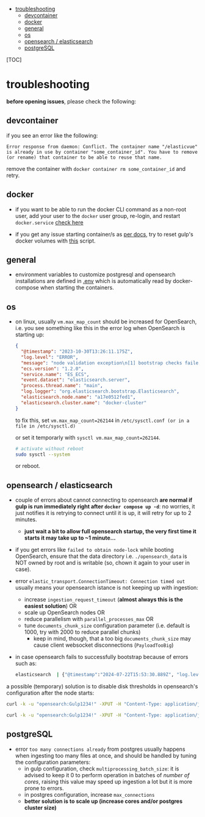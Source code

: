 
- [troubleshooting](#troubleshooting)
  - [devcontainer](#devcontainer)
  - [docker](#docker)
  - [general](#general)
  - [os](#os)
  - [opensearch / elasticsearch](#opensearch--elasticsearch)
  - [postgreSQL](#postgresql)

[TOC]

# troubleshooting

**before opening issues**, please check the following:

## devcontainer

if you see an error like the following:

~~~
Error response from daemon: Conflict. The container name "/elasticvue" is already in use by container "some_container_id". You have to remove (or rename) that container to be able to reuse that name.
~~~

remove the container with `docker container rm some_container_id` and retry.

## docker

- if you want to be able to run the docker CLI command as a non-root user, add your user to the `docker` user group, re-login, and restart `docker.service` [check here](https://wiki.archlinux.org/title/Users_and_groups#Group_management)

- if you get any issue starting container/s as [per docs](./Install%20Docker.md), try to reset gulp's docker volumes with [this](../reset_docker.sh) script.

## general

- environment variables to customize postgresql and opensearch installations are defined in [.env](./.env) which is automatically read by docker-compose when starting the containers.

## os

- on linux, usually `vm.max_map_count` should be increased for OpenSearch, i.e. you see something like this in the error log when OpenSearch is starting up:

  ~~~json
  {
    "@timestamp": "2023-10-30T13:26:11.175Z",
    "log.level": "ERROR",
    "message": "node validation exception\n[1] bootstrap checks failed. You must address the points described in the following [1] lines before starting Elasticsearch.\nbootstrap check failure [1] of [1]: max virtual memory areas vm.max_map_count [65530] is too low, increase to at least [262144]",
    "ecs.version": "1.2.0",
    "service.name": "ES_ECS",
    "event.dataset": "elasticsearch.server",
    "process.thread.name": "main",
    "log.logger": "org.elasticsearch.bootstrap.Elasticsearch",
    "elasticsearch.node.name": "a17e0512fed1",
    "elasticsearch.cluster.name": "docker-cluster"
  }
  ~~~

  to fix this, set `vm.max_map_count=262144` in `/etc/sysctl.conf (or in a file in /etc/sysctl.d)`

  or set it temporarly with `sysctl vm.max_map_count=262144`.

  ~~~bash
  # activate without reboot
  sudo sysctl --system
  ~~~

  or reboot.

## opensearch / elasticsearch

- couple of errors about cannot connecting to opensearch **are normal if gulp is run immediately right after `docker compose up -d`**: no worries, it just notifies it is retrying to connect until it is up, it will retry for up to 2 minutes.
  - **just wait a bit to allow full opensearch startup, the very first time it starts it may take up to ~1 minute...**

- if you get errors like `failed to obtain node-lock` while booting OpenSearch, ensure that the data directory i.e. `./opensearch_data` is NOT owned by root and is writable (so, chown it again to your user in case).

- error `elastic_transport.ConnectionTimeout: Connection timed out` usually means your opensearch istance is not keeping up with ingestion:
  - increase `ingestion_request_timeout` (**almost always this is the easiest solution**) OR
  - scale up OpenSearch nodes OR
  - reduce parallelism with `parallel_processes_max` OR
  - tune `documents_chunk_size` configuration parameter (i.e. default is 1000, try with 2000 to reduce parallel chunks)
    - keep in mind, though, that a too big `documents_chunk_size` may cause client websocket disconnections (`PayloadTooBig`)

- in case opensearch fails to successfully bootstrap because of errors such as:

  ~~~bash
  elasticsearch  | {"@timestamp":"2024-07-22T15:53:30.889Z", "log.level": "WARN", "message":"flood stage disk watermark [95%] exceeded on [2Mf_sAxtRua8tLTU865kPA][3b369ef109f9][/usr/share/elasticsearch/data] free: 39.7gb[4.3%], all indices on this node will be marked read-only", "ecs.version": "1.2.0","service.name":"ES_ECS","event.dataset":"elasticsearch.server","process.thread.name":"elasticsearch[3b369ef109f9][management][T#2]","log.logger":"org.elasticsearch.cluster.routing.allocation.DiskThre
  ~~~

a possible (temporary) solution is to disable disk thresholds in opensearch's configuration after the node starts:

  ~~~bash
  curl -k -u "opensearch:Gulp1234!" -XPUT -H "Content-Type: application/json" https://localhost:9200/_cluster/settings -d '{ "transient": { "cluster.routing.allocation.disk.threshold_enabled": false } }'

  curl -k -u "opensearch:Gulp1234!" -XPUT -H "Content-Type: application/json" https://localhost:9200/_all/_settings -d '{"index.blocks.read_only_allow_delete": null}'
  ~~~

## postgreSQL

- error `too many connections already` from postgres usually happens when ingesting too many files at once, and should be handled by tuning the configuration parameters:
  - in gulp configuration, check `multiprocessing_batch_size`: it is advised to keep it 0 to perform operation in batches of *number of cores*, raising this value may speed up ingestion a lot but it is more prone to errors.
  - in postgres configuration, increase `max_connections`
  - **better solution is to scale up (increase cores and/or postgres cluster size)**

